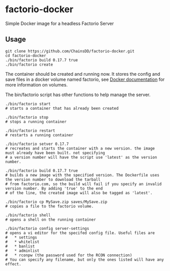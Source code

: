 # factorio-docker
Simple Docker image for a headless Factorio Server

## Usage
```
git clone https://github.com/ChainsDD/factorio-docker.git
cd factorio-docker
./bin/factorio build 0.17.7 true
./bin/factorio create
```

The container should be created and running now. It stores the config and save files in a docker volume named factorio, see [Docker documentation](https://docs.docker.com/storage/volumes/) for more information on volumes.

The bin/factorio script has other functions to help manage the server.
```
./bin/factorio start
# starts a container that has already been created

./bin/factorio stop
# stops a running container

./bin/factorio restart
# restarts a running container

./bin/factorio setver 0.17.7
# recreates and starts the container with a new version. the image must already have been built. not specifying
# a version number will have the script use 'latest' as the version number.

./bin/factorio build 0.17.7 true
# builds a new image with the specified version. The Dockerfile uses the version number to download the tarball
# from factorio.com, so the build will fail if you specify an invalid version number. By adding 'true' to the end
# of the line, the created image will also be tagged as 'latest'.

./bin/factorio cp MySave.zip saves/MySave.zip
# copies a file to the factorio volume.

./bin/factorio shell
# opens a shell on the running container

./bin/factorio config server-settings
# opens a vi editor for the specifed config file. Useful files are
#   * settings
#   * whitelist
#   * banlist
#   * adminlist
#   * rconpw (the password used for the RCON connection)
# You can specify any filename, but only the ones listed will have any effect.
```

